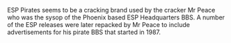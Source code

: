 ESP Pirates seems to be a cracking brand used by the cracker Mr Peace who was the sysop of the Phoenix based ESP Headquarters BBS. A number of the ESP releases were later repacked by Mr Peace to include advertisements for his pirate BBS that started in 1987.